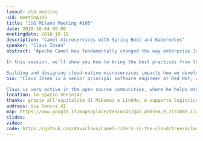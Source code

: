 ```yaml
---
layout: old_meeting
uid: meeting105
title: "JUG Milano Meeting #105"
date: 2018-10-04 00:00
meetingdate: 2018-10-18
description: "Camel microservices with Spring Boot and Kubernetes"
speaker: "Claus Ibsen"
abstract: "Apache Camel has fundamentally changed the way enterprise Java developers think about system-to-system integration by making enterprise integration patterns (EIP) a simple declaration in a lightweight application wrapped and delivered as a single JAR.

In this session, we’ll show you how to bring the best practices from the EIP world together with containers, running on top of Kubernetes, and deployed as Spring Boot microservices, which are both cloud-native and cloud-portable.

Building and designing cloud-native microservices impacts how we develop. We’ll discuss practices how to build distributed and fault-tolerant microservices with technologies such as Kubernetes Services, Netflix Hystrix, Camel EIP patterns, and Istio. You will see live demos of us killing containers to test fault tolerance, and more."
bio: "Claus Ibsen is a senior principal software engineer at Red Hat, working primarily as the project lead on Apache Camel. Claus has been a full-time developer on Apache Camel for the past 9 years. He is the author of the “Camel in Action” books (1st and 2nd edition).

Claus is very active in the open source communities, where he helps others, blogs, records videos, writes, and tweets as well."
location: lo Spazio Venini42
thanks: grazie all'ospitalità di Mikamai e LinkMe, e supporto logistico di Credimi
address: Via Venini 42
map: https://www.google.it/maps/place/Venini42/@45.490556,9.2131888,17z/data=!3m1!4b1!4m5!3m4!1s0x4786c6de20e6362f:0xc95afb6f555f4ed6!8m2!3d45.490556!4d9.2153775
slides: 
video: 
code: https://github.com/davsclaus/camel-riders-in-the-cloud/tree/milan-jug
---
```

